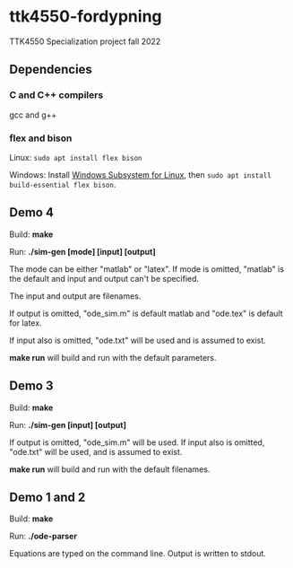 # ttk4550-fordypning

TTK4550 Specialization project fall 2022

## Dependencies

### C and C++ compilers

gcc and g++

### flex and bison

Linux: `sudo apt install flex bison`

Windows: Install [Windows Subsystem for Linux](https://learn.microsoft.com/en-us/windows/wsl/setup/environment), then `sudo apt install build-essential flex bison`.

## Demo 4

Build: **make**

Run: **./sim-gen [mode] [input] [output]**

The mode can be either "matlab" or "latex". If mode is omitted, "matlab" is the default and input and output can't be specified.

The input and output are filenames.

If output is omitted, "ode_sim.m" is default matlab and "ode.tex" is default for latex.

If input also is omitted, "ode.txt" will be used and is assumed to exist.

**make run** will build and run with the default parameters.

## Demo 3

Build: **make**

Run: **./sim-gen [input] [output]**

If output is omitted, "ode_sim.m" will be used. If input also is omitted, "ode.txt" will be used, and is assumed to exist.

**make run** will build and run with the default filenames.

## Demo 1 and 2

Build: **make**

Run: **./ode-parser**

Equations are typed on the command line. Output is written to stdout.
